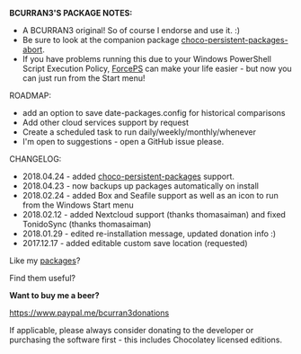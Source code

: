 **BCURRAN3'S PACKAGE NOTES:**

* A BCURRAN3 original! So of course I endorse and use it. :)
* Be sure to look at the companion package [choco-persistent-packages-abort](https://chocolatey.org/packages/choco-persistent-packages-abort).
* If you have problems running this due to your Windows PowerShell Script Execution Policy, [ForcePS](https://chocolatey.org/packages/forceps) can make your life easier - but now you can just run from the Start menu!

ROADMAP:
* add an option to save date-packages.config for historical comparisons
* Add other cloud services support by request
* Create a scheduled task to run daily/weekly/monthly/whenever
* I'm open to suggestions - open a GitHub issue please.

CHANGELOG:
* 2018.04.24 - added [choco-persistent-packages](https://chocolatey.org/packages/choco-persistent-packages) support.
* 2018.04.23 - now backups up packages automatically on install
* 2018.02.24 - added Box and Seafile support as well as an icon to run from the Windows Start menu
* 2018.02.12 - added Nextcloud support (thanks thomasaiman) and fixed TonidoSync (thanks thomasaiman)
* 2018.01.29 - edited re-installation message, updated donation info :)
* 2017.12.17 - added editable custom save location (requested)


Like my [packages](https://chocolatey.org/profiles/bcurran3)? 

Find them useful?

**Want to buy me a beer?**

https://www.paypal.me/bcurran3donations

If applicable, please always consider donating to the developer or purchasing the software first - this includes Chocolatey licensed editions.

